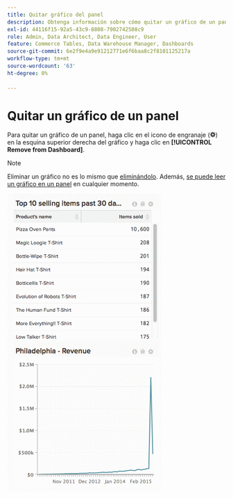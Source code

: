 ```yaml
---
title: Quitar gráfico del panel
description: Obtenga información sobre cómo quitar un gráfico de un panel.
exl-id: 44116f15-92a5-43c9-8808-7902742508c9
role: Admin, Data Architect, Data Engineer, User
feature: Commerce Tables, Data Warehouse Manager, Dashboards
source-git-commit: 6e2f9e4a9e91212771e6f6baa8c2f8101125217a
workflow-type: tm+mt
source-wordcount: '63'
ht-degree: 0%

---
```


# Quitar un gráfico de un panel

Para quitar un gráfico de un panel, haga clic en el icono de engranaje (![](../../assets/gear-icon.png)) en la esquina superior derecha del gráfico y haga clic en **[!UICONTROL Remove from Dashboard]**.

>[!NOTE]
>
>Eliminar un gráfico no es lo mismo que [eliminándolo](../../data-user/dashboards/delete-chart.md). Además, [se puede leer un gráfico en un panel](../../data-user/dashboards/add-charts-dashboard.md) en cualquier momento.

![eliminar gráfico](../../assets/Removing_Charts_from_Dashboards.gif)

